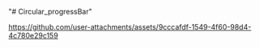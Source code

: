 "# Circular_progressBar" 


https://github.com/user-attachments/assets/9cccafdf-1549-4f60-98d4-4c780e29c159


